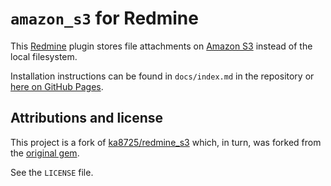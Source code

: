# `amazon_s3` for Redmine

This [Redmine](http://www.redmine.org) plugin stores file attachments on [Amazon S3](http://aws.amazon.com/s3) instead of the local filesystem.

Installation instructions can be found in `docs/index.md` in the repository or [here on GitHub Pages](https://x3ro.github.io/redmine_amazon_s3/).



## Attributions and license

This project is a fork of [ka8725/redmine_s3](https://github.com/ka8725/redmine_s3) which, in turn, was forked from the [original gem](http://github.com/tigrish/redmine_s3).

See the `LICENSE` file.
